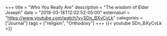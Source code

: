 +++
title = "Who You Really Are"
description = "The wisdom of Elder Joseph"
date = "2019-03-18T12:02:52-05:00"
externalurl = "https://www.youtube.com/watch?v=SDn_BXyCvLk"
categories = ["Journal"]
tags = ["religion", "Orthodoxy"]
+++
{{< youtube SDn_BXyCvLk >}}
